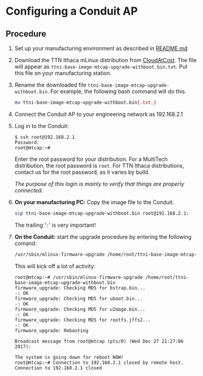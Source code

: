 # Configuring a Conduit AP

## Procedure

1. Set up your manufacturing environment as described in [README.md](README.md#setting-up-your-manufacturing-station)

2. Download the TTN Ithaca mLinux distribution from [CloudAtCost](https://download.cloudatcost.com/download/jm9cwhjbfnni4mnocqna1xq28). The file will appear as `ttni-base-image-mtcap-upgrade-withboot.bin.txt`. Put this file on your manufacturing station.

3. Rename the downloaded file `ttni-base-image-mtcap-upgrade-withboot.bin`.  For example, the following bash command will do this.

   ```bash
   mv ttni-base-image-mtcap-upgrade-withboot.bin{.txt,}
   ```

2. Connect the Conduit AP to your engineering network as 192.168.2.1

3. Log in to the Conduit:

   ```console
   $ ssh root@192.168.2.1
   Password:
   root@mtcap:~#
   ```

   Enter the root password for your distribution. For a MultiTech distribution, the root password is `root`. For TTN Ithaca distributions, contact us for the root password, as it varies by build.

   _The purpose of this login is mainly to verify that things are properly connected._

4. **On your manufacturing PC:** Copy the image file to the Conduit.

   ```bash
   scp ttni-base-image-mtcap-upgrade-withboot.bin root@192.168.2.1:
   ```
   The trailing '`:`' is very important!

5. **On the Conduit:** start the upgrade procedure by entering the following comand:

   ```bash
   /usr/sbin/mlinux-firmware-upgrade /home/root/ttni-base-image-mtcap-upgrade-withboot.bin
   ```

   This will kick off a lot of activity:

   ```console
   root@mtcap:~# /usr/sbin/mlinux-firmware-upgrade /home/root/ttni-base-image-mtcap-upgrade-withboot.bin
   firmware_upgrade: Checking MD5 for bstrap.bin...
   -: OK
   firmware_upgrade: Checking MD5 for uboot.bin...
   -: OK
   firmware_upgrade: Checking MD5 for uImage.bin...
   -: OK
   firmware_upgrade: Checking MD5 for rootfs.jffs2...
   -: OK
   firmware_upgrade: Rebooting

   Broadcast message from root@mtcap (pts/0) (Wed Dec 27 21:27:06 2017):

   The system is going down for reboot NOW!
   root@mtcap:~# Connection to 192.168.2.1 closed by remote host.
   Connection to 192.168.2.1 closed
   ```

